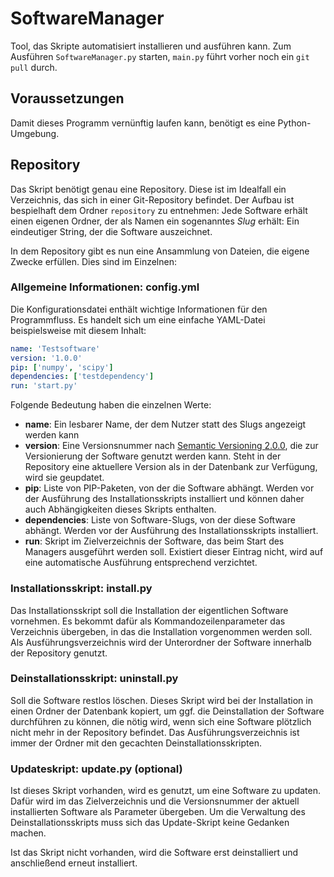 # SoftwareManager
Tool, das Skripte automatisiert installieren und ausführen kann. Zum Ausführen
`SoftwareManager.py` starten, `main.py` führt vorher noch ein `git pull` durch.

## Voraussetzungen
Damit dieses Programm vernünftig laufen kann, benötigt es eine Python-Umgebung.

## Repository
Das Skript benötigt genau eine Repository. Diese ist im Idealfall ein
Verzeichnis, das sich in einer Git-Repository befindet. Der Aufbau ist
bespielhaft dem Ordner `repository` zu entnehmen: Jede Software erhält einen
eigenen Ordner, der als Namen ein sogenanntes *Slug* erhält: Ein eindeutiger
String, der die Software auszeichnet.

In dem Repository gibt es nun eine Ansammlung von Dateien, die eigene Zwecke
erfüllen. Dies sind im Einzelnen:

### Allgemeine Informationen: config.yml
Die Konfigurationsdatei enthält wichtige Informationen für den Programmfluss.
Es handelt sich um eine einfache YAML-Datei beispielsweise mit diesem Inhalt:
```YAML
name: 'Testsoftware'
version: '1.0.0'
pip: ['numpy', 'scipy']
dependencies: ['testdependency']
run: 'start.py'
```
Folgende Bedeutung haben die einzelnen Werte:
- **name**: Ein lesbarer Name, der dem Nutzer statt des Slugs angezeigt werden
  kann
- **version**: Eine Versionsnummer nach
  [Semantic Versioning 2.0.0](https://semver.org/lang/de/spec/v2.0.0.html), die
  zur Versionierung der Software genutzt werden kann. Steht in der Repository
  eine aktuellere Version als in der Datenbank zur Verfügung, wird sie
  geupdatet.
- **pip**: Liste von PIP-Paketen, von der die Software abhängt. Werden vor der
  Ausführung des Installationsskripts installiert und können daher auch
  Abhängigkeiten dieses Skripts enthalten.
- **dependencies**: Liste von Software-Slugs, von der diese Software abhängt.
  Werden vor der Ausführung des Installationsskripts installiert.
- **run**: Skript im Zielverzeichnis der Software, das beim Start des Managers
  ausgeführt werden soll. Existiert dieser Eintrag nicht, wird auf eine
  automatische Ausführung entsprechend verzichtet.

### Installationsskript: install.py
Das Installationsskript soll die Installation der eigentlichen Software
vornehmen. Es bekommt dafür als Kommandozeilenparameter das Verzeichnis
übergeben, in das die Installation vorgenommen werden soll. Als
Ausführungsverzeichnis wird der Unterordner der Software innerhalb der
Repository genutzt.

### Deinstallationsskript: uninstall.py
Soll die Software restlos löschen. Dieses Skript wird bei der Installation in
einen Ordner der Datenbank kopiert, um ggf. die Deinstallation der Software
durchführen zu können, die nötig wird, wenn sich eine Software plötzlich nicht
mehr in der Repository befindet. Das Ausführungsverzeichnis ist immer der
Ordner mit den gecachten Deinstallationsskripten.

### Updateskript: update.py (optional)
Ist dieses Skript vorhanden, wird es genutzt, um eine Software zu updaten.
Dafür wird im das Zielverzeichnis und die Versionsnummer der aktuell
installierten Software als Parameter übergeben. Um die Verwaltung des
Deinstallationsskripts muss sich das Update-Skript keine Gedanken machen.

Ist das Skript nicht vorhanden, wird die Software erst deinstalliert und
anschließend erneut installiert.
